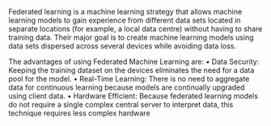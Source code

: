 Federated learning is a machine learning strategy that allows machine learning models to gain experience from different data sets located in separate locations (for example, a local data centre) without having to share training data.
Their major goal is to create machine learning models using data sets dispersed across several devices while avoiding data loss.

The advantages of using Federated Machine Learning are:
• Data Security: Keeping the training dataset on the devices eliminates the need for a data pool for the model.
• Real-Time Learning: There is no need to aggregate data for continuous learning because models are continually upgraded using client data.
• Hardware Efficient: Because federated learning models do not require a single complex central server to interpret data, this technique requires less complex hardware
